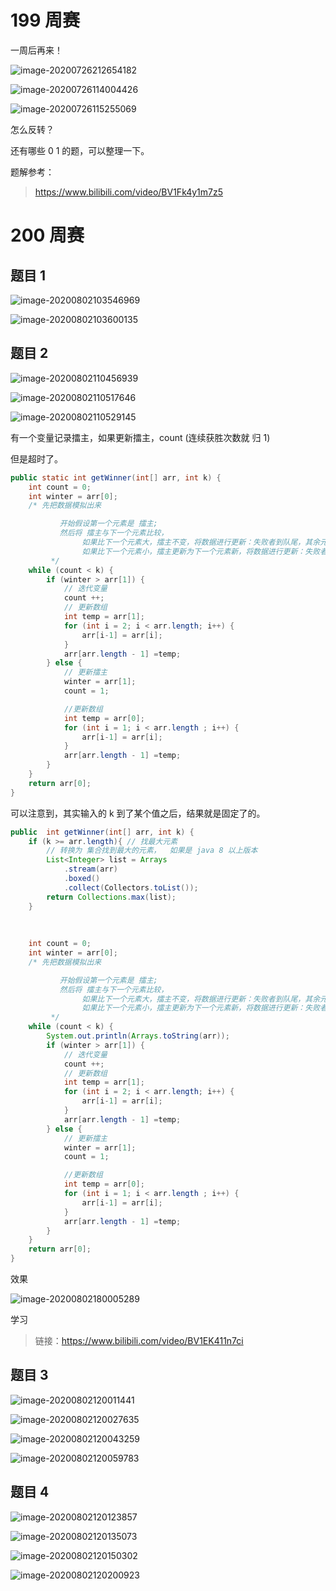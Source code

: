 

# 199 周赛

一周后再来！

![image-20200726212654182](img/image-20200726212654182.png)

![image-20200726114004426](img/image-20200726114004426.png)

![image-20200726115255069](img/image-20200726115255069.png)

怎么反转？

还有哪些 0 1 的题，可以整理一下。

题解参考：

>https://www.bilibili.com/video/BV1Fk4y1m7z5



# 200 周赛

## 题目 1

![image-20200802103546969](img/image-20200802103546969.png)

![image-20200802103600135](img/image-20200802103600135.png)

## 题目 2

![image-20200802110456939](img/image-20200802110456939.png)

![image-20200802110517646](img/image-20200802110517646.png)

![image-20200802110529145](img/image-20200802110529145.png)



有一个变量记录擂主，如果更新擂主，count (连续获胜次数就 归 1)

但是超时了。

```java
public static int getWinner(int[] arr, int k) {
    int count = 0;
    int winter = arr[0];
    /* 先把数据模拟出来

           开始假设第一个元素是 擂主;
           然后将 擂主与下一个元素比较，
                如果比下一个元素大，擂主不变，将数据进行更新：失败者到队尾，其余元素前进;
                如果比下一个元素小，擂主更新为下一个元素新，将数据进行更新：失败者到队尾，其余元素前进。
         */
    while (count < k) {
        if (winter > arr[1]) {
            // 迭代变量
            count ++;
            // 更新数组
            int temp = arr[1];
            for (int i = 2; i < arr.length; i++) {
                arr[i-1] = arr[i];
            }
            arr[arr.length - 1] =temp;
        } else {
            // 更新擂主
            winter = arr[1];
            count = 1;

            //更新数组
            int temp = arr[0];
            for (int i = 1; i < arr.length ; i++) {
                arr[i-1] = arr[i];
            }
            arr[arr.length - 1] =temp;
        }
    }
    return arr[0];
}
```

可以注意到，其实输入的 k 到了某个值之后，结果就是固定了的。

```java
public  int getWinner(int[] arr, int k) {
    if (k >= arr.length){ // 找最大元素
        // 转换为 集合找到最大的元素，  如果是 java 8 以上版本
        List<Integer> list = Arrays
            .stream(arr)
            .boxed()
            .collect(Collectors.toList());
        return Collections.max(list);
    }
    
    
    
    int count = 0;
    int winter = arr[0];
    /* 先把数据模拟出来

           开始假设第一个元素是 擂主;
           然后将 擂主与下一个元素比较，
                如果比下一个元素大，擂主不变，将数据进行更新：失败者到队尾，其余元素前进;
                如果比下一个元素小，擂主更新为下一个元素新，将数据进行更新：失败者到队尾，其余元素前进。
         */
    while (count < k) {
        System.out.println(Arrays.toString(arr));
        if (winter > arr[1]) {
            // 迭代变量
            count ++;
            // 更新数组
            int temp = arr[1];
            for (int i = 2; i < arr.length; i++) {
                arr[i-1] = arr[i];
            }
            arr[arr.length - 1] =temp;
        } else {
            // 更新擂主
            winter = arr[1];
            count = 1;

            //更新数组
            int temp = arr[0];
            for (int i = 1; i < arr.length ; i++) {
                arr[i-1] = arr[i];
            }
            arr[arr.length - 1] =temp;
        }
    }
    return arr[0];
}
```

效果

![image-20200802180005289](img/image-20200802180005289.png)

学习

> 链接：https://www.bilibili.com/video/BV1EK411n7ci



## 题目 3

![image-20200802120011441](img/image-20200802120011441.png)

![image-20200802120027635](img/image-20200802120027635.png)

![image-20200802120043259](img/image-20200802120043259.png)

![image-20200802120059783](img/image-20200802120059783.png)

## 题目 4

![image-20200802120123857](img/image-20200802120123857.png)

![image-20200802120135073](img/image-20200802120135073.png)

![image-20200802120150302](img/image-20200802120150302.png)

![image-20200802120200923](img/image-20200802120200923.png)